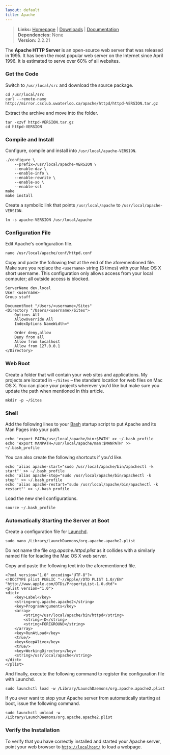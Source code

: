 ```yaml
---
layout: default
title: Apache
---
```



> **Links:** [Homepage](http://httpd.apache.org/) | [Downloads](http://httpd.apache.org/download.cgi) | [Documentation](http://httpd.apache.org/docs/2.2/)  
> **Dependencies:** None  
> **Version:** <span id="version">2.2.21</span>


The **Apache HTTP Server** is an open-source web server that was released in 1995. It has been the most popular web server on the Internet since April 1996. It is estimated to serve over 60% of all websites.


### Get the Code

Switch to `/usr/local/src` and download the source package.

	cd /usr/local/src
	curl --remote-name http://mirror.csclub.uwaterloo.ca/apache/httpd/httpd-VERSION.tar.gz

Extract the archive and move into the folder.

	tar -xzvf httpd-VERSION.tar.gz
	cd httpd-VERSION


### Compile and Install

Configure, compile and install into `/usr/local/apache-VERSION`.

	./configure \
		--prefix=/usr/local/apache-VERSION \
		--enable-dav \
		--enable-info \
		--enable-rewrite \
		--enable-so \
		--enable-ssl
	make
	make install

Create a symbolic link that points `/usr/local/apache` to `/usr/local/apache-VERSION`.

	ln -s apache-VERSION /usr/local/apache


### Configuration File

Edit Apache's configuration file.

	nano /usr/local/apache/conf/httpd.conf

Copy and paste the following text at the end of the aforementioned file. Make sure you replace the `<username>` string (3 times) with your Mac OS X short username. This configuration only allows access from your local computer; all outside access is blocked.

	ServerName dev.local
	User <username>
	Group staff
	
	DocumentRoot "/Users/<username>/Sites"
	<Directory "/Users/<username>/Sites">
		Options All
		AllowOverride All
		IndexOptions NameWidth=*
		
		Order deny,allow
		Deny from all
		Allow from localhost
		Allow from 127.0.0.1
	</Directory>


### Web Root

Create a folder that will contain your web sites and applications. My projects are located in `~/Sites` – the standard location for web files on Mac OS X. You can place your projects wherever you'd like but make sure you update the path when mentioned in this article.

	mkdir -p ~/Sites


### Shell

Add the following lines to your [Bash](http://en.wikipedia.org/wiki/Bash_%28Unix_shell%29) startup script to put Apache and its Man Pages into your path.

	echo 'export PATH=/usr/local/apache/bin:$PATH' >> ~/.bash_profile
	echo 'export MANPATH=/usr/local/apache/man:$MANPATH' >> ~/.bash_profile

You can also create the following shortcuts if you'd like.

	echo 'alias apache-start="sudo /usr/local/apache/bin/apachectl -k start"' >> ~/.bash_profile
	echo 'alias apache-stop="sudo /usr/local/apache/bin/apachectl -k stop"' >> ~/.bash_profile
	echo 'alias apache-restart="sudo /usr/local/apache/bin/apachectl -k restart"' >> ~/.bash_profile

Load the new shell configurations.

	source ~/.bash_profile


### Automatically Starting the Server at Boot

Create a configuration file for [Launchd](http://en.wikipedia.org/wiki/Launchd).

	sudo nano /Library/LaunchDaemons/org.apache.apache2.plist

Do not name the file *org.apache.httpd.plist* as it collides with a similarly named file for loading the Mac OS X web server.

Copy and paste the following text into the aforementioned file.

	<?xml version="1.0" encoding="UTF-8"?>
	<!DOCTYPE plist PUBLIC "-//Apple//DTD PLIST 1.0//EN" "http://www.apple.com/DTDs/PropertyList-1.0.dtd">
	<plist version="1.0">
	<dict>
		<key>Label</key>
		<string>org.apache.apache2</string>
		<key>ProgramArguments</key>
		<array>
			<string>/usr/local/apache/bin/httpd</string>
			<string>-D</string>
			<string>FOREGROUND</string>
		</array>
		<key>RunAtLoad</key>
		<true/>
		<key>KeepAlive</key>
		<true/>
		<key>WorkingDirectory</key>
		<string>/usr/local/apache</string>
	</dict>
	</plist>


And finally, execute the following command to register the configuration file with Launchd.

	sudo launchctl load -w /Library/LaunchDaemons/org.apache.apache2.plist

If you ever want to stop your Apache server from automatically starting at boot, issue the following command.

	sudo launchctl unload -w /Library/LaunchDaemons/org.apache.apache2.plist


### Verify the Installation

To verify that you have correctly installed and started your Apache server, point your web browser to [`http://localhost/`](http://localhost/) to load a webpage.
